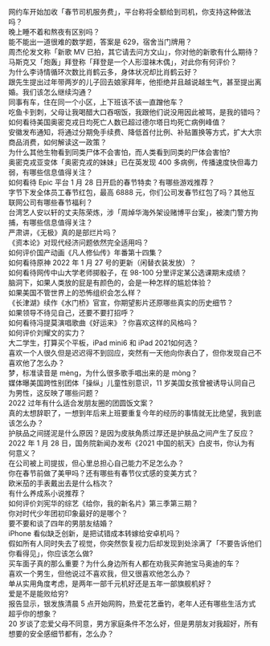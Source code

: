 网约车开始加收「春节司机服务费」，平台称将全额给到司机，你支持这种做法吗？  
晚上睡不着和熬夜有区别吗？  
能不能出一道很难的数学题，答案是 629，宿舍当门牌用？  
周杰伦发文称「新歌 MV 已拍，其它请去问方文山」，你对他的新歌有什么期待？  
马斯克又「炮轰」拜登称「拜登是一个人形湿袜木偶」，对此你有何评价？  
为什么李诗情循环次数比肖鹤云多，身体状况却比肖鹤云好？  
跟先生提出过年带两岁的儿子回去娘家拜年，他拒绝并且越说越生气，甚至提出离婚。我们该怎么继续沟通？  
同事有车，住在同一个小区，上下班该不该一直蹭他车？  
吃鱼卡到刺，父母让我喝醋大口吞咽饭，我跟他们说没用因此被骂，是我的错吗？  
如何看待美国奥密克戎日均死亡人数已超过德尔塔日均死亡病例峰值？  
安徽发布通知，将通过分期免手续费、降低首付比例、补贴置换等方式，扩大大宗商品消费，如何解读这一政策？  
为什么其他生物看到同类尸体不会害怕，而人类看到同类的尸体会害怕?  
奥密克戎亚变体「奥密克戎的妹妹」已在英发现 400 多病例，传播速度快但毒力弱，有哪些信息值得关注？  
如何看待 Epic 平台 1 月 28 日开启的春节特卖？有哪些游戏推荐？  
字节下发全体员工春节红包，最高 6888 元，你们公司发春节红包了吗？其他互联网公司有哪些春节福利？  
台湾艺人安以轩的丈夫陈荣炼，涉「周焯华海外架设赌博平台案」，被澳门警方拘捕，有哪些信息值得关注？  
严肃讲，《无极》真的是部烂片吗？  
《资本论》对现代经济问题依然完全适用吗？  
如何评价国产动画《凡人修仙传》年番第十四集？  
如何看待原神 2022 年 1 月 27 号的更新（闲替衣装发放）？  
如何看待网传中山大学老师掷骰子，在 98-100 分里评定某公选课期末成绩？  
脑洞下，如果人类放的屁是有颜色的，会是一种怎样的尴尬体验？  
如果美国不管世界上的恐怖组织会怎么样？  
《长津湖》续作《水门桥》官宣，你期望影片还原哪些真实的历史细节？  
如果领导不待见自己，还要不要打招呼？  
如何看待冯提莫演唱歌曲《好运来》？你喜欢这样的风格吗？  
如何评价刘耀文的实力？  
大二学生，打算买个平板，iPad mini6 和 iPad 2021如何选？  
喜欢一个人很久但是迟迟得不到回应，突然有一天他向你表白了，但你发现自己不喜欢他了怎么办？  
梦，标准读音是 mèng，为什么很多歌手唱出来的是 mòng？  
媒体曝美国跨性别团体「操纵」儿童性别意识，11 岁美国女孩曾被诱导认同自己为男性，这反映了哪些问题？  
2022 过年有什么适合发朋友圈的团圆饭文案？  
真的太想辞职了，一想到年后来上班要重复今年的经历的事情就无比绝望，我到底该怎么办？  
护肤品之间搓泥是什么原因？是因为皮肤角质过厚还是护肤品之间产生了反应？  
2022 年 1 月 28 日，国务院新闻办发布《2021 中国的航天》白皮书，你认为有何意义？  
在公司被上司提拔，但心里总担心自己能力不足怎么办？  
你在春节前做了美甲吗？还有哪些有春节仪式感的变美方式？  
欧米茄的手表戴出去是什么档次？  
有什么养成系小说推荐？  
如何评价刘宪华的综艺《给你，我的新名片》第三季第三期？  
你对时代少年团初印象最好的是哪个？  
要不要和谈了四年的男朋友结婚？  
iPhone 看似缺乏创新，是把试错成本转嫁给安卓机吗？  
假如所有人同时失去了视觉，你突然恢复视力后却发现到处涂满了「不要告诉他们你看得见」，你应该怎么做?  
买车面子真的那么重要？为什么身边所有人都在劝我买奔驰宝马奥迪的车？  
喜欢一个男生，但他说过不喜欢我，但又很喜欢他怎么办？  
单从实用角度考虑，是两年一部千元机好还是五年一部旗舰机好？  
爱是不是能败给穷?  
报告显示，银发族清晨 5 点开始网购，热爱花艺垂钓，老年人还有哪些生活方式超乎你的想象？  
20 岁谈了恋爱父母不同意，男方家庭条件不怎么好，但是男朋友对我超好，所有想要的安全感细节都有，怎么办？  
